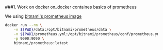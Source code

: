 

###1. Work on docker 
on_docker containes basics of prometheus

We using [bitnami's prometheus image](https://hub.docker.com/r/bitnami/prometheus)

```sh
docker run --rm \
	-v ${PWD}/data:/opt/bitnami/prometheus/data \
	-v ${PWD}/prometheus.yml:/opt/bitnami/prometheus/conf/prometheus.yml \
	-p 9090:9090 \
    bitnami/prometheus:latest 
```

